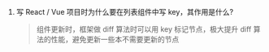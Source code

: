 1. 写 React / Vue 项目时为什么要在列表组件中写 key，其作用是什么?

   > 组件更新时，框架做 diff 算法时可以用 key 标记节点，极大提升 diff 算法的性能，避免更新一些本不需要更新的节点
